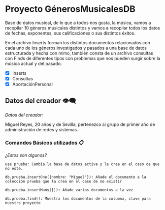 # Proyecto GénerosMusicalesDB

Base de datos musical, de lo que a todos nos gusta, la música, vamos a recopilar 10 géneros musicales distintos y vamos a recopilar todos los datos de fechas, exponentes, sus calificaciones o sus distintos éxitos.

En el archivo Inserts forman los distintos documentos relacionados con cada uno de los géneros investigados y pasados a una base de datos estructurada y hecha con mimo, también consta de un archivo consultas con Finds de diferentes tipos con problemas que nos pueden surgir sobre la música actual y del pasado.

- [x] Inserts
- [x] Consultas
- [x] AportaciónPersonal

## Datos del creador 👁️‍🗨️

_Datos del creador:_

Miguel Reyes, 20 años y de Sevilla, pertenezco al grupo de primer año de administración de redes y sistemas.


### Comandos Básicos utilizados 📋

_¿Estos son algunos?_

```
use prueba: Cambia la base de datos activa y la crea en el caso de que no esté.

db.prueba.insertOne({nombre: "Miguel"}): Añade el documento a la colección prueba que la crea en el caso de no existir

db.prueba.insertMany([]): Añade varios documentos a la vez

db.prueba.find(): Muestra los documentos de la columna, clave para nuestro proyecto
```